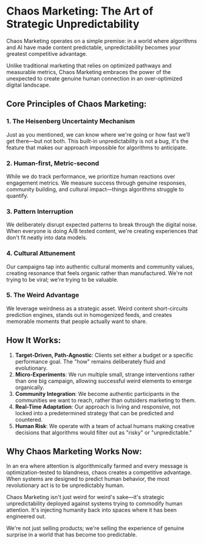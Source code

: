 # Chaos Marketing: The Art of Strategic Unpredictability

Chaos Marketing operates on a simple premise: in a world where algorithms and AI have made content predictable, unpredictability becomes your greatest competitive advantage.

Unlike traditional marketing that relies on optimized pathways and measurable metrics, Chaos Marketing embraces the power of the unexpected to create genuine human connection in an over-optimized digital landscape.

## Core Principles of Chaos Marketing:

### 1. The Heisenberg Uncertainty Mechanism

Just as you mentioned, we can know where we're going or how fast we'll get there—but not both. This built-in unpredictability is not a bug, it's the feature that makes our approach impossible for algorithms to anticipate.

### 2. Human-first, Metric-second

While we do track performance, we prioritize human reactions over engagement metrics. We measure success through genuine responses, community building, and cultural impact—things algorithms struggle to quantify.

### 3. Pattern Interruption

We deliberately disrupt expected patterns to break through the digital noise. When everyone is doing A/B tested content, we're creating experiences that don't fit neatly into data models.

### 4. Cultural Attunement

Our campaigns tap into authentic cultural moments and community values, creating resonance that feels organic rather than manufactured. We're not trying to be viral; we're trying to be valuable.

### 5. The Weird Advantage

We leverage weirdness as a strategic asset. Weird content short-circuits prediction engines, stands out in homogenized feeds, and creates memorable moments that people actually want to share.

## How It Works:

1. **Target-Driven, Path-Agnostic**: Clients set either a budget or a specific performance goal. The "how" remains deliberately fluid and evolutionary.
2. **Micro-Experiments**: We run multiple small, strange interventions rather than one big campaign, allowing successful weird elements to emerge organically.
3. **Community Integration**: We become authentic participants in the communities we want to reach, rather than outsiders marketing to them.
4. **Real-Time Adaptation**: Our approach is living and responsive, not locked into a predetermined strategy that can be predicted and countered.
5. **Human Risk**: We operate with a team of actual humans making creative decisions that algorithms would filter out as "risky" or "unpredictable."

## Why Chaos Marketing Works Now:

In an era where attention is algorithmically farmed and every message is optimization-tested to blandness, chaos creates a competitive advantage. When systems are designed to predict human behavior, the most revolutionary act is to be unpredictably human.

Chaos Marketing isn't just weird for weird's sake—it's strategic unpredictability deployed against systems trying to commodify human attention. It's injecting humanity back into spaces where it has been engineered out.

We're not just selling products; we're selling the experience of genuine surprise in a world that has become too predictable.